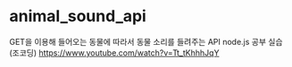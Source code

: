 # animal_sound_api
GET을 이용해 들어오는 동물에 따라서 동물 소리를 들려주는 API 
node.js 공부 실습 (조코딩)
https://www.youtube.com/watch?v=Tt_tKhhhJqY
